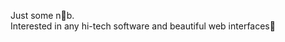 Just some n👀b.  
Interested in any hi-tech software and beautiful web interfaces:robot:

<!---
privetsunset/privetsunset is a ✨ special ✨ repository because its `README.md` (this file) appears on your GitHub profile.
You can click the Preview link to take a look at your changes.
--->
